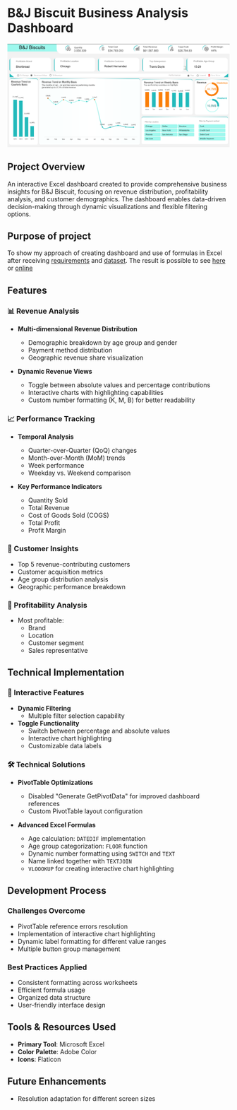 
# B&J Biscuit Business Analysis Dashboard


![Dashboard1](/images/20250214144701.png)

## Project Overview
An interactive Excel dashboard created to provide comprehensive business insights for B&J Biscuit, focusing on revenue distribution, profitability analysis, and customer demographics. The dashboard enables data-driven decision-making through dynamic visualizations and flexible filtering options.


## Purpose of project
To show my approach of creating dashboard and use of formulas in Excel after receiving [requirements](/B&J%20Buscuit%20Dashboard%20Requirements.pdf) and [dataset](/B&J%20Buscuit%20Practice%20Dataset.xlsx). The result is possible to see [here](/B&J%20Buscuit%20Portfolio%20Project.xlsm) or [online](https://thurse1-my.sharepoint.com/:x:/g/personal/137890_office365works_net/ERE2_yM2gs9CpR-DlhgBe2sBfz6ZVljIF6-vyBq-OwcjQQ?e=apADMs)


## Features

### 📊 Revenue Analysis
- **Multi-dimensional Revenue Distribution**
  - Demographic breakdown by age group and gender
  - Payment method distribution
  - Geographic revenue share visualization

- **Dynamic Revenue Views**
  - Toggle between absolute values and percentage contributions
  - Interactive charts with highlighting capabilities
  - Custom number formatting (K, M, B) for better readability

### 📈 Performance Tracking
- **Temporal Analysis**
  - Quarter-over-Quarter (QoQ) changes
  - Month-over-Month (MoM) trends
  - Week performance
  - Weekday vs. Weekend comparison

- **Key Performance Indicators**
  - Quantity Sold
  - Total Revenue
  - Cost of Goods Sold (COGS)
  - Total Profit
  - Profit Margin

### 👥 Customer Insights
- Top 5 revenue-contributing customers
- Customer acquisition metrics
- Age group distribution analysis
- Geographic performance breakdown

### 🎯 Profitability Analysis
- Most profitable:
  - Brand
  - Location
  - Customer segment
  - Sales representative

## Technical Implementation

### 📱 Interactive Features
- **Dynamic Filtering**
    - Multiple filter selection capability
- **Toggle Functionality**
    - Switch between percentage and absolute values
    - Interactive chart highlighting
    - Customizable data labels
  

### 🛠 Technical Solutions
- **PivotTable Optimizations**
    - Disabled "Generate GetPivotData" for improved dashboard references
    - Custom PivotTable layout configuration

- **Advanced Excel Formulas**
    - Age calculation: `DATEDIF` implementation
    - Age group categorization: `FLOOR` function
    - Dynamic number formatting using `SWITCH` and `TEXT`
    - Name linked together with `TEXTJOIN`
    - `VLOOOKUP` for creating interactive chart highlighting 


## Development Process

### Challenges Overcome
- PivotTable reference errors resolution
- Implementation of interactive chart highlighting
- Dynamic label formatting for different value ranges
- Multiple button group management

### Best Practices Applied
- Consistent formatting across worksheets
- Efficient formula usage
- Organized data structure
- User-friendly interface design

## Tools & Resources Used
- **Primary Tool**: Microsoft Excel
- **Color Palette**: Adobe Color
- **Icons**: Flaticon

## Future Enhancements
- Resolution adaptation for different screen sizes
